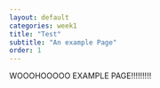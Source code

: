 ```yaml
---
layout: default
categories: week1
title: "Test"
subtitle: "An example Page"
order: 1
---
```


WOOOHOOOOO EXAMPLE PAGE!!!!!!!!!

